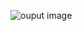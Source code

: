 ![ouput image](https://github.com/sanketitnal/DevsNest_FrontEnd/tree/main/P4-Calculator/out.png?raw=true)
